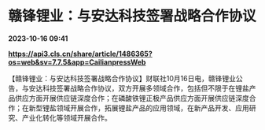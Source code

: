# 赣锋锂业：与安达科技签署战略合作协议

**2023-10-16 09:41**

**https://api3.cls.cn/share/article/1486365?os=web&sv=7.7.5&app=CailianpressWeb**

【赣锋锂业：与安达科技签署战略合作协议】财联社10月16日电，赣锋锂业公告，与安达科技签署战略合作协议，双方开展多领域合作，包括但不限于在锂盐产品供应方面开展供应链深度合作；在磷酸铁锂正极产品供应方面开展供应链深度合作；在新型锂盐领域开展合作，拓展锂盐产品的应用领域，在新产品开发、应用研究、产业化转化等领域开展合作。